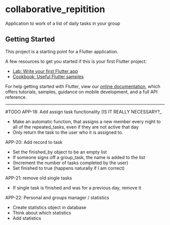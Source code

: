 # collaborative_repitition

Application to work of a list of daily tasks in your group

## Getting Started

This project is a starting point for a Flutter application.

A few resources to get you started if this is your first Flutter project:

- [Lab: Write your first Flutter app](https://flutter.dev/docs/get-started/codelab)
- [Cookbook: Useful Flutter samples](https://flutter.dev/docs/cookbook)

For help getting started with Flutter, view our
[online documentation](https://flutter.dev/docs), which offers tutorials,
samples, guidance on mobile development, and a full API reference.


---
#TODO
APP-18: Add assign task functionality (IS IT REALLY NECESSARY?_
- Make an automatic function, that assigns a new member every night to all of the repeated_tasks, even if they are not active that day
- Only return the task to the user who it is assigned to.

APP-20: Add record to task
- Set the finished_by object to be an empty list
- If someone signs off a group_task, the name is added to the list
- (Increment the number of tasks completed by the user)
- Set finished to true (happens naturally if I am correct)

APP-21: remove old single tasks
- If single task is finished and was for a previous day, remove it

APP-22: Personal and groups manager / statistics
- Create statistics object in database
- Think about which statistics
- Add statistics